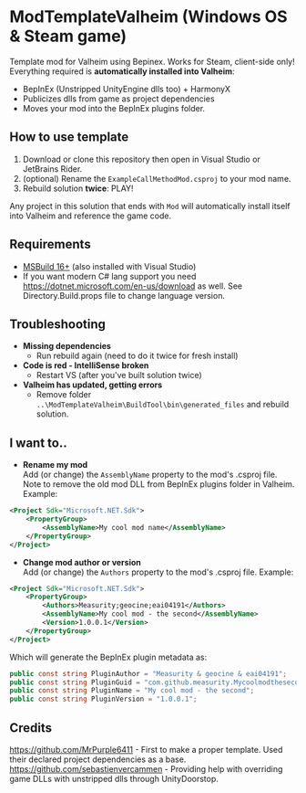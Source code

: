 # ModTemplateValheim (Windows OS & Steam game)
Template mod for Valheim using Bepinex. Works for Steam, client-side only!
Everything required is **automatically installed into Valheim**:
 - BepInEx (Unstripped UnityEngine dlls too) + HarmonyX
 - Publicizes dlls from game as project dependencies
 - Moves your mod into the BepInEx plugins folder.

## How to use template
1. Download or clone this repository then open in Visual Studio or JetBrains Rider.
2. (optional) Rename the `ExampleCallMethodMod.csproj` to your mod name. 
3. Rebuild solution **twice**: PLAY!

Any project in this solution that ends with `Mod` will automatically install itself into Valheim and reference the game code.

## Requirements
 - [MSBuild 16+](https://visualstudio.microsoft.com/downloads/#build-tools-for-visual-studio-2022) (also installed with Visual Studio)
 - If you want modern C# lang support you need https://dotnet.microsoft.com/en-us/download as well. See Directory.Build.props file to change language version.

## Troubleshooting
 - **Missing dependencies**
   - Run rebuild again (need to do it twice for fresh install)
 - **Code is red - IntelliSense broken**
   - Restart VS (after you've built solution twice)
 - **Valheim has updated, getting errors**
   - Remove folder `..\ModTemplateValheim\BuildTool\bin\generated_files` and rebuild solution.

## I want to..

- **Rename my mod**  
  Add (or change) the `AssemblyName` property to the mod's .csproj file. Note to remove the old mod DLL from BepInEx plugins folder in Valheim. Example:
```xml
<Project Sdk="Microsoft.NET.Sdk">
    <PropertyGroup>
        <AssemblyName>My cool mod name</AssemblyName>
    </PropertyGroup>
</Project>
```
- **Change mod author or version**  
  Add (or change) the `Authors` property to the mod's .csproj file. Example:
```xml
<Project Sdk="Microsoft.NET.Sdk">
    <PropertyGroup>
        <Authors>Measurity;geocine;eai04191</Authors>
        <AssemblyName>My cool mod - the second</AssemblyName>
        <Version>1.0.0.1</Version>
    </PropertyGroup>
</Project>
```
Which will generate the BepInEx plugin metadata as:
```cs
public const string PluginAuthor = "Measurity & geocine & eai04191";
public const string PluginGuid = "com.github.measurity.Mycoolmodthesecond";
public const string PluginName = "My cool mod - the second";
public const string PluginVersion = "1.0.0.1";
```

## Credits
https://github.com/MrPurple6411 - First to make a proper template. Used their declared project dependencies as a base.  
https://github.com/sebastienvercammen - Providing help with overriding game DLLs with unstripped dlls through UnityDoorstop.
